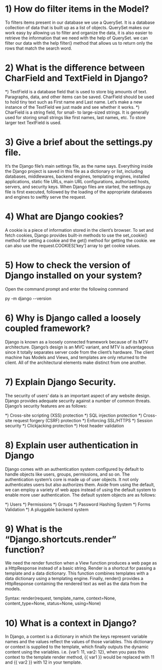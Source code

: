 # 1) How do filter items in the Model?

To filters items present in our database we use a QuerySet. It is a database collection of data that is built up as a list of objects. QuerySet makes our work easy by allowing us to filter and organize the data, it is also easier to retrieve the information that we need with the help of QuerySet. we can filter our data with the help filter() method that allows us to return only the rows that match the search word.

# 2) What is the difference between CharField and TextField in Django?

*) TextField is a database field that is used to store big amounts of text. Paragraphs, data, and other items can be saved. CharField should be used to hold tiny text such as First name and Last name. Let’s make a new instance of the TextField we just made and see whether it works.
*) CharField is a string field, for small- to large-sized strings. It is generally used for storing small strings like first names, last names, etc. To store larger text TextField is used.

# 3) Give a brief about the settings.py file.

It’s the Django file’s main settings file, as the name says. Everything inside the Django project is saved in this file as a dictionary or list, including databases, middlewares, backend engines, templating engines, installed applications, static file URLs, main URL configurations, authorized hosts, servers, and security keys. When Django files are started, the settings.py file is first executed, followed by the loading of the appropriate databases and engines to swiftly serve the request.

# 4) What are Django cookies?

A cookie is a piece of information stored in the client’s browser. To set and fetch cookies, Django provides built-in methods to use the set_cookie() method for setting a cookie and the get() method for getting the cookie. we can also use the request.COOKIES[‘key’] array to get cookie values.

# 5) How to check the version of Django installed on your system?

Open the command prompt and enter the following command

py -m django --version

# 6) Why is Django called a loosely coupled framework?

Django is known as a loosely connected framework because of its MTV architecture. Django’s design is an MVC variant, and MTV is advantageous since it totally separates server code from the client’s hardware. The client machine has Models and Views, and templates are only returned to the client. All of the architectural elements make distinct from one another.

# 7) Explain Django Security.

The security of users’ data is an important aspect of any website design. Django provides adequate security against a number of common threats. Django’s security features are as follows:

*) Cross-site scripting (XSS) protection
*) SQL injection protection
*) Cross-site request forgery (CSRF) protection
*) Enforcing SSL/HTTPS
*) Session security
*) Clickjacking protection
*) Host header validation

# 8) Explain user authentication in Django

Django comes with an authentication system configured by default to handle objects like users, groups, permissions, and so on. The authentication system’s core is made up of user objects. It not only authenticates users but also authorizes them. Aside from using the default, we can employ a variety of web apps instead of using the default system to enable more user authentication. The default system objects are as follows:

*) Users
*) Permissions
*) Groups
*) Password Hashing System
*) Forms Validation
*) A pluggable backend system

# 9) What is the “Django.shortcuts.render” function?

We need the render function when a View function produces a web page as a HttpResponse instead of a basic string. Render is a shortcut for passing a template and a data dictionary. This function combines templates with a data dictionary using a templating engine. Finally, render() provides a HttpResponse containing the rendered text as well as the data from the models.

Syntax: render(request, template_name, context=None, content_type=None, status=None, using=None)

# 10) What is a context in Django?

In Django, a context is a dictionary in which the keys represent variable names and the values reflect the values of those variables. This dictionary or context is supplied to the template, which finally outputs the dynamic content using the variables. i.e. {var1: 11, var2: 12}, when you pass this context to the template render method, {{ var1 }} would be replaced with 11 and {{ var2 }} with 12 in your template.
